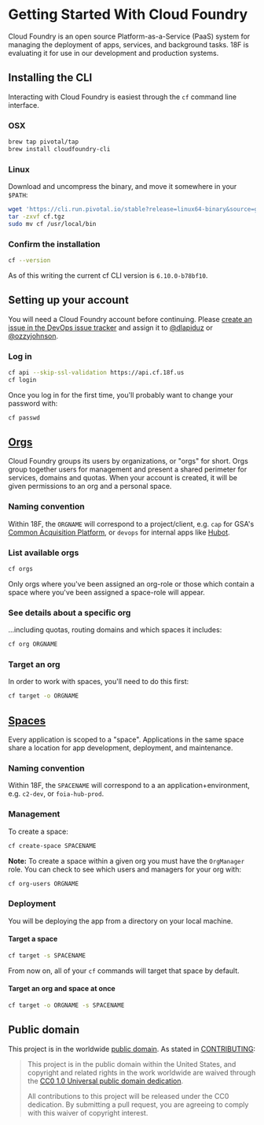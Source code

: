 # Getting Started With Cloud Foundry

Cloud Foundry is an open source Platform-as-a-Service (PaaS) system for managing the deployment of apps, services, and background tasks. 18F is evaluating it for use in our development and production systems.

## Installing the CLI

Interacting with Cloud Foundry is easiest through the `cf` command line interface.

### OSX

```bash
brew tap pivotal/tap
brew install cloudfoundry-cli
```

### Linux

Download and uncompress the binary, and move it somewhere in your `$PATH`:

```bash
wget 'https://cli.run.pivotal.io/stable?release=linux64-binary&source=github' -O cf.tgz
tar -zxvf cf.tgz
sudo mv cf /usr/local/bin
```

### Confirm the installation

```bash
cf --version
```

As of this writing the current cf CLI version is `6.10.0-b78bf10`.

## Setting up your account

You will need a Cloud Foundry account before continuing. Please [create an issue in the DevOps issue tracker](https://github.com/18F/DevOps/issues/new) and assign it to [@dlapiduz](https://github.com/dlapiduz) or [@ozzyjohnson](https://github.com/ozzyjohnson).

### Log in

```bash
cf api --skip-ssl-validation https://api.cf.18f.us
cf login
```

Once you log in for the first time, you'll probably want to change your password with:

```bash
cf passwd
```

## [Orgs](http://docs.cloudfoundry.org/concepts/roles.html#orgs)

Cloud Foundry groups its users by organizations, or "orgs" for short. Orgs group together users for management and present a shared perimeter for services, domains and quotas. When your account is created, it will be given permissions to an org and a personal space.

### Naming convention

Within 18F, the `ORGNAME` will correspond to a project/client, e.g. `cap` for GSA's [Common Acquisition Platform](https://18f.gsa.gov/dashboard/project/C2/), or `devops` for internal apps like [Hubot](https://github.com/18F/18f-bot).

### List available orgs

```bash
cf orgs
```

Only orgs where you've been assigned an org-role or those which contain a space where you've been assigned a space-role will appear.

### See details about a specific org

...including quotas, routing domains and which spaces it includes:

```bash
cf org ORGNAME
```

### Target an org

In order to work with spaces, you'll need to do this first:

```bash
cf target -o ORGNAME
```

## [Spaces](http://docs.cloudfoundry.org/concepts/roles.html#spaces)

Every application is scoped to a "space". Applications in the same space share a location for app development, deployment, and maintenance.

### Naming convention

Within 18F, the `SPACENAME` will correspond to a an application+environment, e.g. `c2-dev`, or `foia-hub-prod`.

### Management

To create a space:

```bash
cf create-space SPACENAME
```

**Note:**  To create a space within a given org you must have the `OrgManager` role. You can check to see which users and managers for your org with:

```bash
cf org-users ORGNAME
```

### Deployment

You will be deploying the app from a directory on your local machine.

#### Target a space

```bash
cf target -s SPACENAME
```

From now on, all of your `cf` commands will target that space by default.

#### Target an org and space at once

```bash
cf target -o ORGNAME -s SPACENAME
```

## Public domain

This project is in the worldwide [public domain](LICENSE.md). As stated in [CONTRIBUTING](CONTRIBUTING.md):

> This project is in the public domain within the United States, and copyright and related rights in the work worldwide are waived through the [CC0 1.0 Universal public domain dedication](https://creativecommons.org/publicdomain/zero/1.0/).
>
> All contributions to this project will be released under the CC0 dedication. By submitting a pull request, you are agreeing to comply with this waiver of copyright interest.
